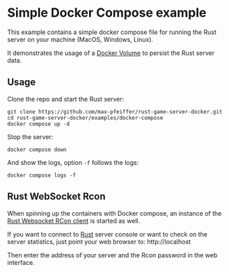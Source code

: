 # Simple Docker Compose example
This example contains a simple docker compose file for running the Rust server on your machine (MacOS, Windows, Linux).

It demonstrates the usage of a [Docker Volume](https://docs.docker.com/storage/volumes/) to persist the Rust server data.

## Usage
Clone the repo and start the Rust server:
```shell
git clone https://github.com/max-pfeiffer/rust-game-server-docker.git
cd rust-game-server-docker/examples/docker-compose
docker compose up -d
```
Stop the server:
```shell
docker compose down
```
And show the logs, option `-f` follows the logs:
```shell
docker compose logs -f
```

## Rust WebSocket Rcon
When spinning up the containers with Docker compose, an instance of the
[Rust Websocket RCon client](https://github.com/max-pfeiffer/rust-web-rcon) is started as well.

If you want to connect to [Rust](https://rust.facepunch.com/) server console or want to check on the server statistics,
just point your web browser to: http://localhost

Then enter the address of your server and the Rcon password in the web interface. 
